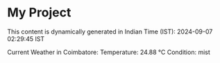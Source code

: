 # My Project

This content is dynamically generated in Indian Time (IST): 2024-09-07 02:29:45 IST


Current Weather in Coimbatore:
Temperature: 24.88 °C
Condition: mist
